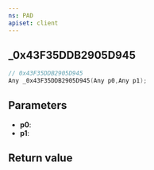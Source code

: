 ```yaml
---
ns: PAD
apiset: client
---
```

## _0x43F35DDB2905D945

```c
// 0x43F35DDB2905D945
Any _0x43F35DDB2905D945(Any p0,Any p1);
```


## Parameters
* **p0**:
* **p1**:

## Return value